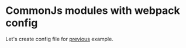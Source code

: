 # CommonJs modules with webpack config

Let's create config file for [previous](../ex0_common_js) example.
